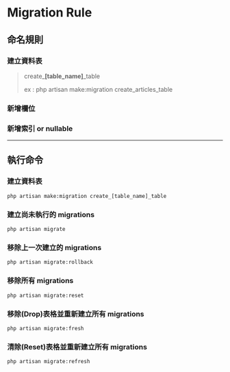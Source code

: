 # Migration Rule

## 命名規則

### 建立資料表
> create_**[table_name]**_table
>
> ex : php artisan make:migration create_articles_table

### 新增欄位

### 新增索引 or nullable

---

## 執行命令

### 建立資料表
    php artisan make:migration create_[table_name]_table

### 建立尚未執行的 migrations
    php artisan migrate

### 移除上一次建立的 migrations
    php artisan migrate:rollback

### 移除所有 migrations
    php artisan migrate:reset

### 移除(Drop)表格並重新建立所有 migrations
    php artisan migrate:fresh
    
### 清除(Reset)表格並重新建立所有 migrations
    php artisan migrate:refresh
